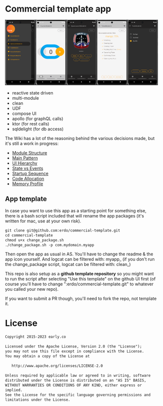 # Commercial template app

![screen shots](screenshots.png)

- reactive state driven
- multi-module
- clean
- UDF
- compose UI
- apollo (for graphQL calls)
- ktor (for rest calls)
- sqldelight (for db access)

The Wiki has a lot of the reasoning behind the various decisions made, but it's still a work in progress:

- [Module Structure](https://github.com/erdo/commercial-template/wiki/1-Module-Structure)
- [Main Pattern](https://github.com/erdo/commercial-template/wiki/2-Main-Pattern)
- [UI Hierarchy](https://github.com/erdo/commercial-template/wiki/3-UI-Hierarchy)
- [State vs Events](https://github.com/erdo/commercial-template/wiki/4-States-vs-Events)
- [Startup Sequence](https://github.com/erdo/commercial-template/wiki/5-Startup-Sequence)
- [Code Allocation](https://github.com/erdo/commercial-template/wiki/6-Code-Allocation)
- [Memory Profile](https://github.com/erdo/commercial-template/wiki/7-Memory-Profile)

## App template
In case you want to use this app as a starting point for something else, there is a bash script included that will rename the app packages (it's written for mac, use at your own risk).

```
git clone git@github.com:erdo/commercial-template.git
cd commercial-template
chmod u+x change_package.sh
./change_package.sh -p com.mydomain.myapp
```
Then open the app as usual in AS. You'll have to change the readme & the app icon yourself. And logcat can be filtered with: myapp_ (if you don't run the change_package script, logcat can be filtered with: clean_)

This repo is also setup as a **github template repository** so you might want to run the script after selecting "Use this template" on the github UI first (of course you'll have to change ":erdo/commercial-template.git" to whatever you called your new repo).

If you want to submit a PR though, you'll need to fork the repo, not template it.

# License

    Copyright 2015-2023 early.co

    Licensed under the Apache License, Version 2.0 (the "License");
    you may not use this file except in compliance with the License.
    You may obtain a copy of the License at

       http://www.apache.org/licenses/LICENSE-2.0

    Unless required by applicable law or agreed to in writing, software
    distributed under the License is distributed on an "AS IS" BASIS,
    WITHOUT WARRANTIES OR CONDITIONS OF ANY KIND, either express or implied.
    See the License for the specific language governing permissions and
    limitations under the License.
